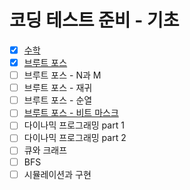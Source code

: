 # 코딩 테스트 준비 - 기초
- [X] [수학](https://github.com/soulchicken/AlgorithmSolved/blob/main/%EB%B0%B1%EC%A4%80/code.plus/%EC%BD%94%EB%94%A9%20%ED%85%8C%EC%8A%A4%ED%8A%B8%20%EC%A4%80%EB%B9%84%20-%20%EA%B8%B0%EC%B4%88/%EC%88%98%ED%95%99/%EC%88%98%ED%95%99.md)
- [X] [브루트 포스](https://github.com/soulchicken/AlgorithmSolved/blob/main/%EB%B0%B1%EC%A4%80/code.plus/%EC%BD%94%EB%94%A9%20%ED%85%8C%EC%8A%A4%ED%8A%B8%20%EC%A4%80%EB%B9%84%20-%20%EA%B8%B0%EC%B4%88/%EB%B8%8C%EB%A3%A8%ED%8A%B8%20%ED%8F%AC%EC%8A%A4/%EB%B8%8C%EB%A3%A8%ED%8A%B8%20%ED%8F%AC%EC%8A%A4.md)
- [ ] 브루트 포스 - N과 M
- [ ] 브루트 포스 - 재귀
- [ ] 브루트 포스 - 순열
- [ ] [브루트 포스 - 비트 마스크]()
- [ ] 다이나믹 프로그래밍 part 1
- [ ] 다이나믹 프로그래밍 part 2
- [ ] 큐와 크래프
- [ ] BFS
- [ ] 시뮬레이션과 구현